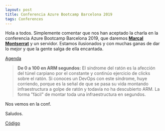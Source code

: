 ```yaml
---
layout: post
title: Conferencia Azure Bootcamp Barcelona 2019
tags: Conferences
---
```


Hola a todos. Simplemente comentar que nos han aceptado la charla en la conferencia Azure Bootcamp Barcelona 2019, que daremos [**Marçal Montserrat**](http://www.marcalmontserrat.com) y un servidor. Estamos ilusionados y con muchas ganas de dar lo mejor y que la gente salga de ella encantada.

[Agenda](http://catazurebootcamp.azurewebsites.net#agenda)

>**De 0 a 100 en ARM segundos:**
El síndrome del ratón es la afección del túnel carpiano por el constante y continúo ejercicio de clicks sobre el ratón. Si conoces un DevOps con este síndrome, huye corriendo, porque es la señal de que se pasa su vida montando infraestructura a golpe de ratón y todavía no ha descubierto ARM. La forma "fácil" de montar toda una infraestructura en segundos.

Nos vemos en la conf.

Saludos.

[Código](https://github.com/JRRN/Conferences)